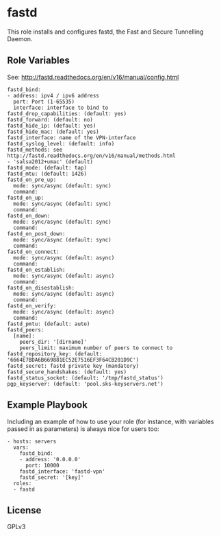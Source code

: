 fastd
=========

This role installs and configures fastd, the Fast and Secure Tunnelling Daemon.

Role Variables
--------------

See: http://fastd.readthedocs.org/en/v16/manual/config.html

    fastd_bind:
    - address: ipv4 / ipv6 address
      port: Port (1-65535)
      interface: interface to bind to
    fastd_drop_capabilities: (default: yes)
    fastd_forward: (default: no)
    fastd_hide_ip: (default: yes)
    fastd_hide_mac: (default: yes)
    fastd_interface: name of the VPN-interface
    fastd_syslog_level: (default: info)
    fastd_methods: see http://fastd.readthedocs.org/en/v16/manual/methods.html
    - 'salsa2012+umac' (default)
    fastd_mode: (default: tap)
    fastd_mtu: (default: 1426)
    fastd_on_pre_up:
      mode: sync/async (default: sync)
      command:
    fastd_on_up:
      mode: sync/async (default: sync)
      command:
    fastd_on_down:
      mode: sync/async (default: sync)
      command:
    fastd_on_post_down:
      mode: sync/async (default: sync)
      command:
    fastd_on_connect:
      mode: sync/async (default: async)
      command:
    fastd_on_establish:
      mode: sync/async (default: async)
      command:
    fastd_on_disestablish:
      mode: sync/async (default: async)
      command:
    fastd_on_verify:
      mode: sync/async (default: async)
      command:
    fastd_pmtu: (default: auto)
    fastd_peers:
      [name]:
        peers_dir: '[dirname]'
        peers_limit: maximum number of peers to connect to
    fastd_repository_key: (default: '6664E7BDA6B669881EC52E7516EF3F64CB201D9C')
    fastd_secret: fastd private key (mandatory)
    fastd_secure_handshakes: (default: yes)
    fastd_status_socket: (default: '/tmp/fastd_status')
    pgp_keyserver: (default: 'pool.sks-keyservers.net')

Example Playbook
----------------

Including an example of how to use your role (for instance, with variables passed in as parameters) is always nice for users too:

    - hosts: servers
      vars:
        fastd_bind:
        - address: '0.0.0.0'
          port: 10000
        fastd_interface: 'fastd-vpn'
        fastd_secret: '[key]'
      roles:
      - fastd

License
-------

GPLv3


